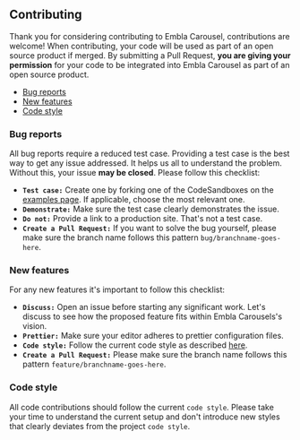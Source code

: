 ## Contributing

Thank you for considering contributing to Embla Carousel, contributions are welcome! When contributing, your code will be used as part of an open source product if merged. By submitting a Pull Request, **you are giving your permission** for your code to be integrated into Embla Carousel as part of an open source product.

- [Bug reports](#bug-reports)
- [New features](#new-features)
- [Code style](#code-style)

### Bug reports

All bug reports require a reduced test case. Providing a test case is the best way to get any issue addressed. It helps us all to understand the problem. Without this, your issue **may be closed**. Please follow this checklist:

- **`Test case:`** Create one by forking one of the CodeSandboxes on the [examples page](https://davidcetinkaya.github.io/embla-carousel/examples). If applicable, choose the most relevant one.
- **`Demonstrate:`** Make sure the test case clearly demonstrates the issue.
- **`Do not:`** Provide a link to a production site. That's not a test case.
- **`Create a Pull Request:`** If you want to solve the bug yourself, please make sure the branch name follows this pattern `bug/branchname-goes-here`.

### New features

For any new features it's important to follow this checklist:

- **`Discuss:`** Open an issue before starting any significant work. Let's discuss to see how the proposed feature fits within Embla Carousels's vision.
- **`Prettier:`** Make sure your editor adheres to prettier configuration files.
- **`Code style:`** Follow the current code style as described [here](#code-style).
- **`Create a Pull Request:`** Please make sure the branch name follows this pattern `feature/branchname-goes-here`.

### Code style

All code contributions should follow the current `code style`. Please take your time to understand the current setup and don't introduce new styles that clearly deviates from the project `code style`.
